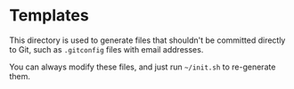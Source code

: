 # Templates

This directory is used to generate files that shouldn't be committed directly to Git, such as `.gitconfig` files with email addresses.

You can always modify these files, and just run `~/init.sh` to re-generate them.
